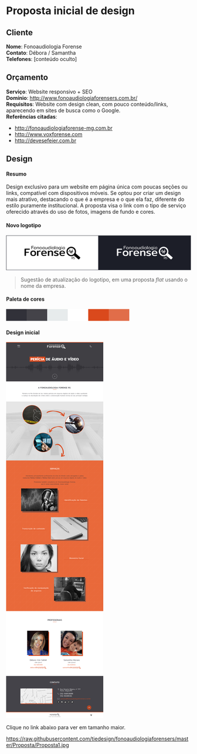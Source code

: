 Proposta inicial de design
==========================

Cliente
-------

**Nome**: Fonoaudiologia Forense  
**Contato**: Débora / Samantha  
**Telefones**: [conteúdo oculto]

Orçamento
---------

**Serviço**: Website responsivo + SEO  
**Domínio**: http://www.fonoaudiologiaforensers.com.br/  
**Requisitos**: Website com design clean, com pouco conteúdo/links, aparecendo em sites de busca como o Google.  
**Referências citadas**:  
- http://fonoaudiologiaforense-mg.com.br  
- http://www.voxforense.com  
- http://devesefeier.com.br

Design
------

#### Resumo

Design exclusivo para um website em página única com poucas seções ou links, compatível com dispositivos móveis.
Se optou por criar um design mais atrativo, destacando o que é a empresa e o que ela faz, diferente do estilo puramente institucional.
A proposta visa o link com o tipo de serviço oferecido através do uso de fotos, imagens de fundo e cores.

#### Novo logotipo

![logo](https://raw.githubusercontent.com/tiedesign/fonoaudiologiaforensers/master/Proposta/Logo.png)

> Sugestão de atualização do logotipo, em uma proposta _flat_ usando o nome da empresa.

#### Paleta de cores

![cores](https://raw.githubusercontent.com/tiedesign/fonoaudiologiaforensers/master/Proposta/Paleta-Cores.png)

#### Design inicial

![site -fullwidth](https://raw.githubusercontent.com/tiedesign/fonoaudiologiaforensers/master/Proposta/Proposta1.jpg)

Clique no link abaixo para ver em tamanho maior.

https://raw.githubusercontent.com/tiedesign/fonoaudiologiaforensers/master/Proposta/Proposta1.jpg

